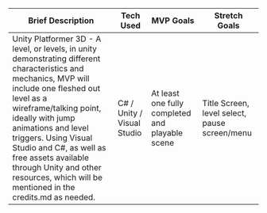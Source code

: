 | Brief Description                                                                                                                                                                                                                                                                                                                                                                    | Tech Used                  | MVP Goals                                       | Stretch Goals                                 |
| ------------------------------------------------------------------------------------------------------------------------------------------------------------------------------------------------------------------------------------------------------------------------------------------------------------------------------------------------------------------------------------ | -------------------------- | ----------------------------------------------- | --------------------------------------------- |
| Unity Platformer 3D - A level, or levels, in unity demonstrating different characteristics and mechanics, MVP will include one fleshed out level as a wireframe/talking point, ideally with jump animations and level triggers. Using Visual Studio and C#, as well as free assets available through Unity and other resources, which will be mentioned in the credits.md as needed. | C# / Unity / Visual Studio | At least one fully completed and playable scene | Title Screen, level select, pause screen/menu |
